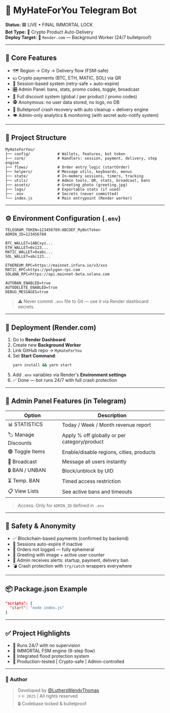 # 🤖 MyHateForYou Telegram Bot

**Status:** 🟩 LIVE • FINAL IMMORTAL LOCK  
**Bot Type:** 💊 Crypto Product Auto-Delivery  
**Deploy Target:** 🚀 `Render.com` — Background Worker (24/7 bulletproof)

---

## 🌟 Core Features

- 🗺️ Region → City → Delivery flow (FSM-safe)
- 💵 Crypto payments (BTC, ETH, MATIC, SOL) via QR
- 🧠 Session-based system (retry-safe + auto-expire)
- 🎛️ Admin Panel: bans, stats, promo codes, toggle, broadcast
- 🎁 Full discount system (global / per product / promo codes)
- 🕵️ Anonymous: no user data stored, no logs, no DB
- 🔐 Bulletproof crash recovery with auto cleanup + delivery engine
- 👁 Admin-only analytics & monitoring (with secret auto-notify system)

---

## 📁 Project Structure

```
MyHateForYou/
├── config/            # Wallets, features, bot token
├── core/              # Handlers: session, payment, delivery, step engine
├── flows/             # Order entry logic (startOrder)
├── helpers/           # Message utils, keyboards, menus
├── state/             # In-memory sessions, timers, tracking
├── utils/             # Admin tools, QR, stats, broadcast, bans
├── assets/            # Greeting photo (greeting.jpg)
├── logs/              # Exportable stats (if used)
├── .env               # Secrets (never committed)
└── index.js           # Main entrypoint (Render worker)
```

---

## ⚙️ Environment Configuration (`.env`)

```env
TELEGRAM_TOKEN=123456789:ABCDEF_MyBotToken
ADMIN_ID=123456789

BTC_WALLET=1ABCxyz...
ETH_WALLET=0x123...
MATIC_WALLET=0xabc...
SOL_WALLET=abc123...

ETHEREUM_RPC=https://mainnet.infura.io/v3/xxx
MATIC_RPC=https://polygon-rpc.com
SOLANA_RPC=https://api.mainnet-beta.solana.com

AUTOBAN_ENABLED=true
AUTODELETE_ENABLED=true
DEBUG_MESSAGES=true
```

> ⚠️ Never commit `.env` file to Git — use it via Render dashboard secrets.

---

## 🚀 Deployment (Render.com)

1. Go to **Render Dashboard**
2. Create new **Background Worker**
3. Link GitHub repo → `MyHateForYou`
4. Set **Start Command**:
   ```bash
   yarn install && yarn start
   ```
5. Add `.env` variables via Render's **Environment settings**
6. ✅ Done — bot runs 24/7 with full crash protection

---

## 🧠 Admin Panel Features (in Telegram)

| Option                | Description                                  |
|-----------------------|----------------------------------------------|
| 📊 STATISTICS         | Today / Week / Month revenue report          |
| 🏷️ Manage Discounts    | Apply % off globally or per category/product |
| 🟢 Toggle Items        | Enable/disable regions, cities, products     |
| 📣 Broadcast           | Message all users instantly                  |
| 🔒 BAN / UNBAN         | Block/unblock by UID                         |
| ⏳ Temp. BAN           | Timed access restriction                     |
| 📋 View Lists          | See active bans and timeouts                 |

> Access: Only for `ADMIN_ID` defined in `.env`

---

## 🔐 Safety & Anonymity

- ✅ Blockchain-based payments (confirmed by backend)
- 🧼 Sessions auto-expire if inactive
- 🧾 Orders not logged — fully ephemeral
- 📸 Greeting with image + active user counter
- 🚨 Admin receives alerts: startup, payment, delivery ban
- 💣 Crash protection with `try/catch` wrappers everywhere

---

## 📦 Package.json Example

```json
"scripts": {
  "start": "node index.js"
}
```

---

## ✅ Project Highlights

- 🌙 Runs 24/7 with no supervision
- 🧱 IMMORTAL FSM engine (9-step flow)
- 🔁 Integrated flood protection system
- 🚀 Production-tested | Crypto-safe | Admin-controlled

---

### 👤 Author

> Developed by [@LuthersWendyThomas](https://github.com/LuthersWendyThomas)  
> ⚡️ `© 2025` | All rights reserved  
> 🔒 Codebase locked & bulletproof
